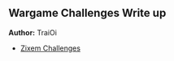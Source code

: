 ## Wargame Challenges Write up

**Author:** TraiOi

 * [Zixem Challenges](https://github.com/TraiOi/Wargame_WriteUp/blob/master/Zixem/README.md)
